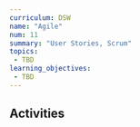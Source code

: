 ```yaml
---
curriculum: DSW
name: "Agile"
num: 11
summary: "User Stories, Scrum"
topics:
 - TBD
learning_objectives:
 - TBD
---
```



## Activities



